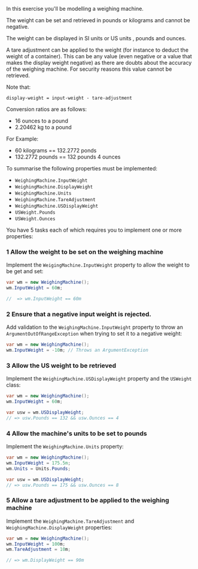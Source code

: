 In this exercise you'll be modelling a weighing machine.

The weight can be set and retrieved in pounds or kilograms and cannot be negative.

The weight can be displayed in SI units or US units
, pounds and ounces.

A tare adjustment can be applied to the weight (for instance to deduct the
weight of a container).  This can be any value (even negative or a value that makes the display weight negative) 
as there are doubts about the accuracy
 of the weighing machine.  For security reasons this value cannot be retrieved.

Note that:
```
display-weight = input-weight - tare-adjustment
```

Conversion ratios are as follows:
- 16 ounces to a pound
- 2.20462 kg to a pound

For Example:
- 60 kilograms == 132.2772 ponds
- 132.2772 pounds == 132 pounds 4 ounces

To summarise the following properties must be implemented:
- `WeighingMachine.InputWeight`
- `WeighingMachine.DisplayWeight`
- `WeighingMachine.Units`
- `WeighingMachine.TareAdjustment`
- `WeighingMachine.USDisplayWeight`
- `USWeight.Pounds`
- `USWeight.Ounces`

You have 5 tasks each of which requires you to implement one or
more properties:

### 1 Allow the weight to be set on the weighing machine 

Implement the `WeigingMachine.InputWeight` property to allow the weight to be get and set:

``` csharp
var wm = new WeighingMachine();
wm.InputWeight = 60m;

//  => wm.InputWeight == 60m
```

### 2 Ensure that a negative input weight is rejected.

Add validation to the `WeighingMachine.InputWeight` property to throw an `ArgumentOutOfRangeException` when trying to set it to a negative weight:

``` csharp
var wm = new WeighingMachine();
wm.InputWeight = -10m; // Throws an ArgumentException
```

### 3 Allow the US weight to be retrieved

Implement the `WeighingMachine.USDisplayWeight` property and the `USWeight` class:

``` csharp
var wm = new WeighingMachine();
wm.InputWeight = 60m;

var usw = wm.USDisplayWeight;
// => usw.Pounds == 132 && usw.Ounces == 4
```

### 4 Allow the machine's units to be set to pounds

Implement the `WeighingMachine.Units` property:

``` csharp
var wm = new WeighingMachine();
wm.InputWeight = 175.5m;
wm.Units = Units.Pounds;

var usw = wm.USDisplayWeight;
// => usw.Pounds == 175 && usw.Ounces == 8
```

### 5 Allow a tare adjustment to be applied to the weighing machine

Implement the `WeighingMachine.TareAdjustment` and `WeighingMachine.DisplayWeight` properties:

``` csharp
var wm = new WeighingMachine();
wm.InputWeight = 100m;
wm.TareAdjustment = 10m;

// => wm.DisplayWeight == 90m
```
